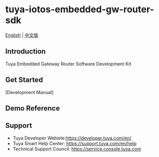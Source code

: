 # tuya-iotos-embedded-gw-router-sdk
[English](README.md) | [中文版](README_cn.md)

## Introduction
Tuya Embedded Gateway Router Software Development Kit

## Get Started

[Development Manual]
## Demo Reference


## Support
- Tuya Developer Webiste:https://developer.tuya.com/en/
- Tuya Smart Help Center: https://support.tuya.com/en/help
- Technical Support Council: https://service.console.tuya.com


